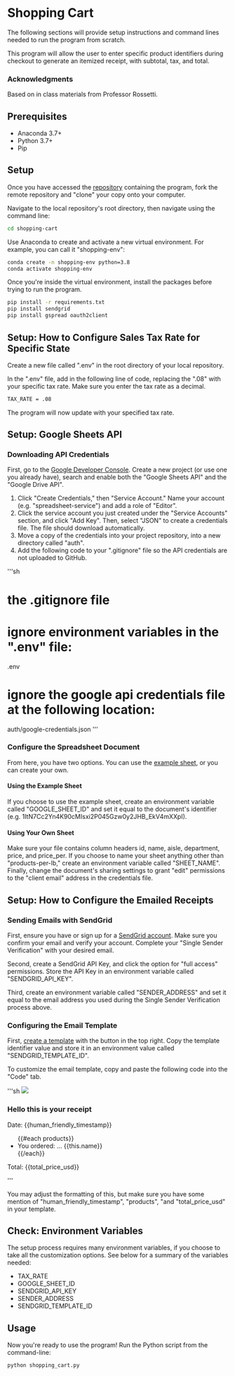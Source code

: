 # Shopping Cart
The following sections will provide setup instructions and command lines needed to run the program from scratch.

This program will allow the user to enter specific product identifiers during checkout to generate an itemized receipt, with subtotal, tax, and total.  

### Acknowledgments
Based on in class materials from Professor Rossetti. 

## Prerequisites

+ Anaconda 3.7+
+ Python 3.7+
+ Pip

## Setup
Once you have accessed the [repository](https://github.com/sarahmardjuki/shopping-cart) containing the program, fork the remote repository and "clone" your copy onto your computer. 

Navigate to the local repository's root directory, then navigate using the command line:

```sh
cd shopping-cart
```

Use Anaconda to create and activate a new virtual environment. For example, you can call it "shopping-env":

```sh
conda create -n shopping-env python=3.8 
conda activate shopping-env
```

Once you're inside the virtual environment, install the packages before trying to run the program. 

```sh
pip install -r requirements.txt
pip install sendgrid
pip install gspread oauth2client
```

## Setup: How to Configure Sales Tax Rate for Specific State
Create a new file called ".env" in the root directory of your local repository. 

In the ".env" file, add in the following line of code, replacing the ".08" with your specific tax rate. Make sure you enter the tax rate as a decimal.
```sh
TAX_RATE = .08
```

The program will now update with your specified tax rate.

## Setup: Google Sheets API

### Downloading API Credentials
First, go to the [Google Developer Console](https://console.developers.google.com/cloud-resource-manager). Create a new project (or use one you already have), search and enable both the "Google Sheets API" and the "Google Drive API". 

1. Click "Create Credentials," then "Service Account." Name your account (e.g. "spreadsheet-service") and add a role of "Editor".
2. Click the service account you just created under the "Service Accounts" section, and click "Add Key". Then, select "JSON" to create a credentials file. The file should download automatically.
3. Move a copy of the credentials into your project repository, into a new directory called "auth".
4. Add the following code to your ".gitignore" file so the API credentials are not uploaded to GitHub.

'''sh
# the .gitignore file

# ignore environment variables in the ".env" file:
.env

# ignore the google api credentials file at the following location:
auth/google-credentials.json
'''

### Configure the Spreadsheet Document
From here, you have two options. You can use the [example sheet](https://docs.google.com/spreadsheets/d/1ItN7Cc2Yn4K90cMIsxi2P045Gzw0y2JHB_EkV4mXXpI/edit?pli=1#gid=1279928033), or you can create your own. 

#### Using the Example Sheet
If you choose to use the example sheet, create an environment variable called "GOOGLE_SHEET_ID" and set it equal to the document's identifier (e.g. 1ItN7Cc2Yn4K90cMIsxi2P045Gzw0y2JHB_EkV4mXXpI). 

#### Using Your Own Sheet
Make sure your file contains column headers id, name, aisle, department, price, and price_per. If you choose to name your sheet anything other than "products-per-lb," create an environment variable called "SHEET_NAME". Finally, change the document's sharing settings to grant "edit" permissions to the "client email" address in the credentials file.

## Setup: How to Configure the Emailed Receipts

### Sending Emails with SendGrid
First, ensure you have or sign up for a [SendGrid account](https://signup.sendgrid.com/). Make sure you confirm your email and verify your account. Complete your "Single Sender Verification" with your desired email. 

Second, create a SendGrid API Key, and click the option for "full access" permissions. Store the API Key in an environment variable called "SENDGRID_API_KEY". 

Third, create an environment variable called "SENDER_ADDRESS" and set it equal to the email address you used during the Single Sender Verification process above. 

### Configuring the Email Template
First, [create a template](https://sendgrid.com/dynamic_templates) with the button in the top right. Copy the template identifier value and store it in an environment value called "SENDGRID_TEMPLATE_ID". 

To customize the email template, copy and paste the following code into the "Code" tab. 

'''sh
<img src="https://www.shareicon.net/data/128x128/2016/05/04/759867_food_512x512.png">

<h3>Hello this is your receipt</h3>

<p>Date: {{human_friendly_timestamp}}</p>

<ul>
{{#each products}}
	<li>You ordered: ... {{this.name}}</li>
{{/each}}
</ul>

<p>Total: {{total_price_usd}}</p>
'''

You may adjust the formatting of this, but make sure you have some mention of "human_friendly_timestamp", "products", "and "total_price_usd" in your template.



## Check: Environment Variables
The setup process requires many environment variables, if you choose to take all the customization options. See below for a summary of the variables needed:
* TAX_RATE
* GOOGLE_SHEET_ID
* SENDGRID_API_KEY 
* SENDER_ADDRESS 
* SENDGRID_TEMPLATE_ID 

## Usage

Now you're ready to use the program! Run the Python script from the command-line:
```sh
python shopping_cart.py
```

